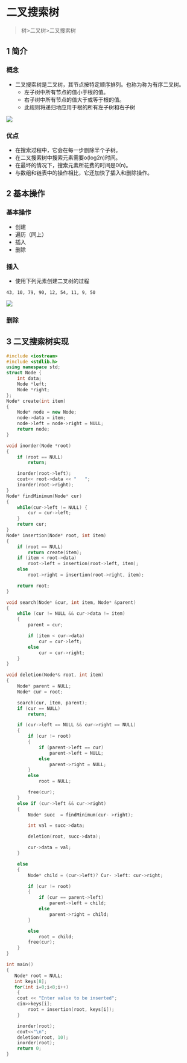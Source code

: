 # 二叉搜索树
> 树>二叉树>二叉搜索树

## 1 简介

### 概念
* 二叉搜索树是二叉树，其节点按特定顺序排列。也称为称为有序二叉树。
  * 左子树中所有节点的值小于根的值。
  * 右子树中所有节点的值大于或等于根的值。
  * 此规则将递归地应用于根的所有左子树和右子树

![](image/2021-03-12-22-46-59.png)

### 优点

* 在搜索过程中，它会在每一步删除半个子树。
* 在二叉搜索树中搜索元素需要o(log2n)时间。
* 在最坏的情况下，搜索元素所花费的时间是0(n)。
* 与数组和链表中的操作相比，它还加快了插入和删除操作。

## 2 基本操作
### 基本操作

* 创建
* 遍历（同上）
* 插入
* 删除


### 插入
* 使用下列元素创建二叉树的过程
```
43, 10, 79, 90, 12, 54, 11, 9, 50
```

![](image/2021-03-12-22-48-28.png)

### 删除


## 3 二叉搜索树实现
```C++
#include <iostream>  
#include <stdlib.h>  
using namespace std;  
struct Node {  
    int data;  
    Node *left;  
    Node *right;  
};  
Node* create(int item)  
{  
    Node* node = new Node;  
    node->data = item;  
    node->left = node->right = NULL;  
    return node;  
}  

void inorder(Node *root)  
{  
    if (root == NULL)  
        return;  

    inorder(root->left);  
    cout<< root->data << "   ";  
    inorder(root->right);  
}  
Node* findMinimum(Node* cur)  
{  
    while(cur->left != NULL) {  
        cur = cur->left;  
    }  
    return cur;  
}  
Node* insertion(Node* root, int item)  
{  
    if (root == NULL)  
        return create(item);  
    if (item < root->data)  
        root->left = insertion(root->left, item);  
    else  
        root->right = insertion(root->right, item);  

    return root;  
}  

void search(Node* &cur, int item, Node* &parent)  
{  
    while (cur != NULL && cur->data != item)  
    {  
        parent = cur;  

        if (item < cur->data)  
            cur = cur->left;  
        else  
            cur = cur->right;  
    }  
}  

void deletion(Node*& root, int item)  
{  
    Node* parent = NULL;  
    Node* cur = root;  

    search(cur, item, parent);  
    if (cur == NULL)  
        return;  

    if (cur->left == NULL && cur->right == NULL)  
    {  
        if (cur != root)  
        {  
            if (parent->left == cur)  
                parent->left = NULL;  
            else  
                parent->right = NULL;  
        }  
        else  
            root = NULL;  

        free(cur);       
    }  
    else if (cur->left && cur->right)  
    {  
        Node* succ  = findMinimum(cur- >right);  

        int val = succ->data;  

        deletion(root, succ->data);  

        cur->data = val;  
    }  

    else  
    {  
        Node* child = (cur->left)? Cur- >left: cur->right;  

        if (cur != root)  
        {  
            if (cur == parent->left)  
                parent->left = child;  
            else  
                parent->right = child;  
        }  

        else  
            root = child;  
        free(cur);  
    }  
}  

int main()  
{  
   Node* root = NULL;  
   int keys[8];  
   for(int i=0;i<8;i++)  
    {  
    cout << "Enter value to be inserted";  
    cin>>keys[i];  
        root = insertion(root, keys[i]);  
    }  

    inorder(root);  
    cout<<"\n";  
    deletion(root, 10);  
    inorder(root);  
    return 0;  
}
```
